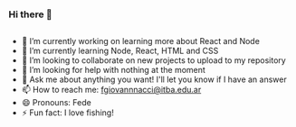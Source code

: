 ### Hi there 👋

##
- 🔭 I’m currently working on learning more about React and Node
- 🌱 I’m currently learning Node, React, HTML and CSS
- 👯 I’m looking to collaborate on new projects to upload to my repository
- 🤔 I’m looking for help with nothing at the moment 
- 💬 Ask me about anything you want! I'll let you know if I have an answer
- 📫 How to reach me: fgiovannnacci@itba.edu.ar
- 😄 Pronouns: Fede
- ⚡ Fun fact: I love fishing! 

<!--
**FedericoGiovannacci/FedericoGiovannacci** is a ✨ _special_ ✨ repository because its `README.md` (this file) appears on your GitHub profile.

Here are some ideas to get you started:

- 🔭 I’m currently working on learning more about React and Node
- 🌱 I’m currently learning Node, React, HTML and CSS
- 👯 I’m looking to collaborate on new projects to upload to my repository
- 🤔 I’m looking for help with nothing at the moment 
- 💬 Ask me about anything you want! I'll let you know if I have an answer
- 📫 How to reach me: fgiovannnacci@itba.edu.ar
- 😄 Pronouns: Fede
- ⚡ Fun fact: I love fishing! 
-->
